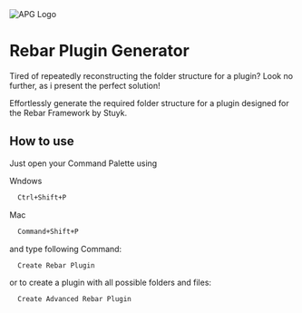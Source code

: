 <picture>
  <source media="(prefers-color-scheme: dark)" srcset="https://i.imgur.com/rCsB1xq.png">
  <source media="(prefers-color-scheme: light)" srcset="https://i.imgur.com/aAZdYPE.png">
    <img alt="APG Logo" src="https://i.imgur.com/aAZdYPE.png">
</picture>

# Rebar Plugin Generator

Tired of repeatedly reconstructing the folder structure for a plugin? Look no further, as i present the perfect solution!

Effortlessly generate the required folder structure for a plugin designed for the Rebar Framework by Stuyk.

## How to use

Just open your Command Palette using

Wndows

```bash
  Ctrl+Shift+P
```

Mac

```bash
  Command+Shift+P
```

and type following Command:

```bash
  Create Rebar Plugin
```

or to create a plugin with all possible folders and files:

```bash
  Create Advanced Rebar Plugin
```
